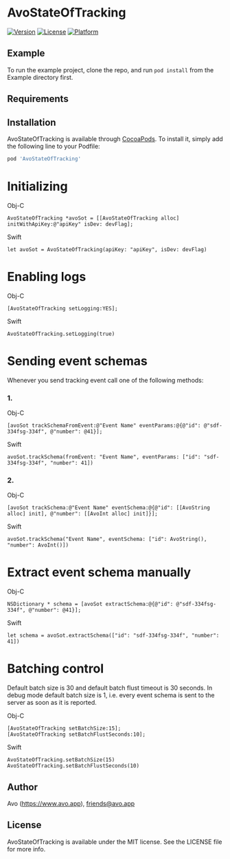 # AvoStateOfTracking

[![Version](https://img.shields.io/cocoapods/v/AvoStateOfTracking.svg?style=flat)](https://cocoapods.org/pods/AvoStateOfTracking)
[![License](https://img.shields.io/cocoapods/l/AvoStateOfTracking.svg?style=flat)](https://cocoapods.org/pods/AvoStateOfTracking)
[![Platform](https://img.shields.io/cocoapods/p/AvoStateOfTracking.svg?style=flat)](https://cocoapods.org/pods/AvoStateOfTracking)

## Example

To run the example project, clone the repo, and run `pod install` from the Example directory first.

## Requirements

## Installation

AvoStateOfTracking is available through [CocoaPods](https://cocoapods.org). To install
it, simply add the following line to your Podfile:

```ruby
pod 'AvoStateOfTracking'
```

# Initializing

Obj-C

    AvoStateOfTracking *avoSot = [[AvoStateOfTracking alloc] initWithApiKey:@"apiKey" isDev: devFlag];
        
Swift

    let avoSot = AvoStateOfTracking(apiKey: "apiKey", isDev: devFlag)
    
# Enabling logs

Obj-C

    [AvoStateOfTracking setLogging:YES];
        
Swift

    AvoStateOfTracking.setLogging(true)

# Sending event schemas

Whenever you send tracking event call one of the following methods:

### 1.

Obj-C

    [avoSot trackSchemaFromEvent:@"Event Name" eventParams:@{@"id": @"sdf-334fsg-334f", @"number": @41}];
    
Swift
    
    avoSot.trackSchema(fromEvent: "Event Name", eventParams: ["id": "sdf-334fsg-334f", "number": 41])
    
### 2.

Obj-C

    [avoSot trackSchema:@"Event Name" eventSchema:@{@"id": [[AvoString alloc] init], @"number": [[AvoInt alloc] init]}];
    
Swift

    avoSot.trackSchema("Event Name", eventSchema: ["id": AvoString(), "number": AvoInt()])

# Extract event schema manually

Obj-C

    NSDictionary * schema = [avoSot extractSchema:@{@"id": @"sdf-334fsg-334f", @"number": @41}];
    
Swift
    
    let schema = avoSot.extractSchema(["id": "sdf-334fsg-334f", "number": 41])
    
# Batching control

Default batch size is 30 and default batch flust timeout is 30 seconds.
In debug mode default batch size is 1, i.e. every event schema is sent to the server as soon as it is reported.

Obj-C

    [AvoStateOfTracking setBatchSize:15];
    [AvoStateOfTracking setBatchFlustSeconds:10];
    
Swift
    
    AvoStateOfTracking.setBatchSize(15)
    AvoStateOfTracking.setBatchFlustSeconds(10)

## Author

Avo (https://www.avo.app), friends@avo.app

## License

AvoStateOfTracking is available under the MIT license. See the LICENSE file for more info.
